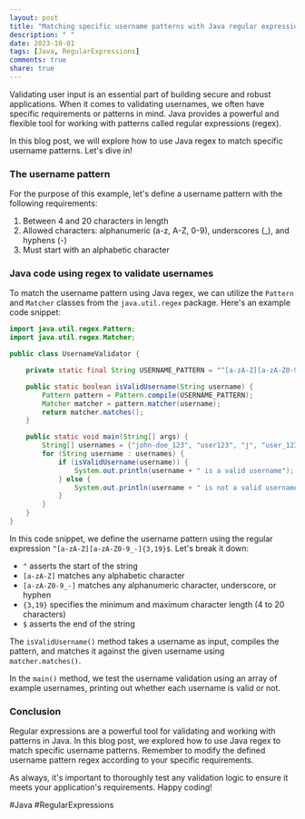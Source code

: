 ```yaml
---
layout: post
title: "Matching specific username patterns with Java regular expressions"
description: " "
date: 2023-10-01
tags: [Java, RegularExpressions]
comments: true
share: true
---
```


Validating user input is an essential part of building secure and robust applications. When it comes to validating usernames, we often have specific requirements or patterns in mind. Java provides a powerful and flexible tool for working with patterns called regular expressions (regex).

In this blog post, we will explore how to use Java regex to match specific username patterns. Let's dive in!

### The username pattern

For the purpose of this example, let's define a username pattern with the following requirements:

1. Between 4 and 20 characters in length
2. Allowed characters: alphanumeric (a-z, A-Z, 0-9), underscores (_), and hyphens (-)
3. Must start with an alphabetic character

### Java code using regex to validate usernames

To match the username pattern using Java regex, we can utilize the `Pattern` and `Matcher` classes from the `java.util.regex` package. Here's an example code snippet:

```java
import java.util.regex.Pattern;
import java.util.regex.Matcher;

public class UsernameValidator {

    private static final String USERNAME_PATTERN = "^[a-zA-Z][a-zA-Z0-9_-]{3,19}$";

    public static boolean isValidUsername(String username) {
        Pattern pattern = Pattern.compile(USERNAME_PATTERN);
        Matcher matcher = pattern.matcher(username);
        return matcher.matches();
    }

    public static void main(String[] args) {
        String[] usernames = {"john-doe_123", "user123", "j", "user_123_long_username"};
        for (String username : usernames) {
            if (isValidUsername(username)) {
                System.out.println(username + " is a valid username");
            } else {
                System.out.println(username + " is not a valid username");
            }
        }
    }
}
```

In this code snippet, we define the username pattern using the regular expression `^[a-zA-Z][a-zA-Z0-9_-]{3,19}$`. Let's break it down:

- `^` asserts the start of the string
- `[a-zA-Z]` matches any alphabetic character
- `[a-zA-Z0-9_-]` matches any alphanumeric character, underscore, or hyphen
- `{3,19}` specifies the minimum and maximum character length (4 to 20 characters)
- `$` asserts the end of the string

The `isValidUsername()` method takes a username as input, compiles the pattern, and matches it against the given username using `matcher.matches()`.

In the `main()` method, we test the username validation using an array of example usernames, printing out whether each username is valid or not.

### Conclusion

Regular expressions are a powerful tool for validating and working with patterns in Java. In this blog post, we explored how to use Java regex to match specific username patterns. Remember to modify the defined username pattern regex according to your specific requirements.

As always, it's important to thoroughly test any validation logic to ensure it meets your application's requirements. Happy coding!

#Java #RegularExpressions
